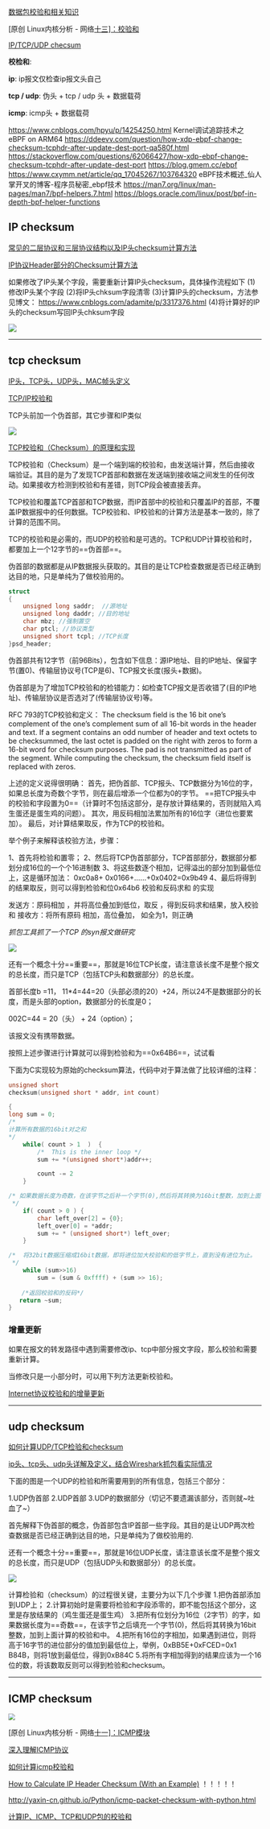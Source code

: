 [数据包校验和相关知识](https://blog.csdn.net/hhhhhyyyyy8/article/details/102531155)

[原创                   Linux内核分析 - 网络[十三\]：校验和                       ](https://blog.csdn.net/qy532846454/article/details/7010852)

[IP/TCP/UDP checsum](https://www.cnblogs.com/codestack/p/13633566.html)



**校检和**:

**ip**:  ip报文仅检查ip报文头自己 

**tcp / udp**:   伪头 + tcp / udp 头 + 数据载荷  

**icmp**:  icmp头 +  数据载荷

https://www.cnblogs.com/hpyu/p/14254250.html    Kernel调试追踪技术之 eBPF on ARM64
https://ddeevv.com/question/how-xdp-ebpf-change-checksum-tcphdr-after-update-dest-port-qa580f.html
https://stackoverflow.com/questions/62066427/how-xdp-ebpf-change-checksum-tcphdr-after-update-dest-port
https://blog.gmem.cc/ebpf
https://www.cxymm.net/article/qq_17045267/103764320 eBPF技术概述_仙人掌开叉的博客-程序员秘密_ebpf技术
https://man7.org/linux/man-pages/man7/bpf-helpers.7.html
https://blogs.oracle.com/linux/post/bpf-in-depth-bpf-helper-functions



## IP checksum

[常见的二层协议和三层协议结构以及IP头checksum计算方法](https://blog.csdn.net/denglin12315/article/details/115974066)

[IP协议Header部分的Checksum计算方法](https://www.cnblogs.com/adamite/p/3317376.html)

如果修改了IP头某个字段，需要重新计算IP头checksum，具体操作流程如下
(1)修改IP头某个字段
(2)将IP头chksum字段清零
(3)计算IP头的checksum，方法参见博文：
   https://www.cnblogs.com/adamite/p/3317376.html
(4)将计算好的IP头的checksum写回IP头chksum字段

![](csum-ip-1.jpg)

------



## tcp checksum

[IP头，TCP头，UDP头，MAC帧头定义](https://www.cnblogs.com/li-hao/archive/2011/12/07/2279912.html)

[TCP/IP校验和](https://www.cnblogs.com/sunnypoem/p/12491036.html)

TCP头前加一个伪首部，其它步骤和IP类似

![](csum-tcp-1.png)



[TCP校验和（Checksum）的原理和实现](https://blog.csdn.net/qq_15437629/article/details/79183076)

TCP校验和（Checksum）是一个端到端的校验和，由发送端计算，然后由接收端验证。其目的是为了发现TCP首部和数据在发送端到接收端之间发生的任何改动。如果接收方检测到校验和有差错，则TCP段会被直接丢弃。

TCP校验和覆盖TCP首部和TCP数据，而IP首部中的校验和只覆盖IP的首部，不覆盖IP数据报中的任何数据。TCP校验和、IP校验和的计算方法是基本一致的，除了计算的范围不同。

TCP的校验和是必需的，而UDP的校验和是可选的。TCP和UDP计算校验和时，都要加上一个12字节的==伪首部==。

伪首部的数据都是从IP数据报头获取的。其目的是让TCP检查数据是否已经正确到达目的地，只是单纯为了做校验用的。 

```c
struct 
{
    unsigned long saddr;  //源地址
    unsigned long daddr; //目的地址
    char mbz; //强制置空
    char ptcl; //协议类型
    unsigned short tcpl; //TCP长度
}psd_header;
```

伪首部共有12字节（前96Bits），包含如下信息：源IP地址、目的IP地址、保留字节(置0)、传输层协议号(TCP是6)、TCP报文长度(报头+数据)。

伪首部是为了增加TCP校验和的检错能力：如检查TCP报文是否收错了(目的IP地址)、传输层协议是否选对了(传输层协议号)等。

RFC 793的TCP校验和定义：
The checksum field is the 16 bit one’s complement of the one’s complement sum of all 16-bit words in the header and text. If a segment contains an odd number of header and text octets to be checksummed, the last octet is padded on the right with zeros to form a 16-bit word for checksum purposes. The pad is not transmitted as part of the segment. While computing the checksum, the checksum field itself is replaced with zeros.

上述的定义说得很明确：
首先，把伪首部、TCP报头、TCP数据分为16位的字，如果总长度为奇数个字节，则在最后增添一个位都为0的字节。
==把TCP报头中的校验和字段置为0==（计算时不包括这部分，是存放计算结果的，否则就陷入鸡生蛋还是蛋生鸡的问题）。
其次，用反码相加法累加所有的16位字（进位也要累加）。
最后，对计算结果取反，作为TCP的校验和。

举个例子来解释该校验方法，步骤：

1、首先将检验和置零；
2、然后将TCP伪首部部分，TCP首部部分，数据部分都划分成16位的一个个16进制数
3、将这些数逐个相加，记得溢出的部分加到最低位上，这是循环加法：
0xc0a8+ 0x0166+……+0x0402=0x9b49
4、最后将得到的结果取反，则可以得到检验和位0x64b6
校验和反码求和 的实现

发送方：原码相加 ，并将高位叠加到低位，取反 ，得到反码求和结果，放入校验和
接收方：将所有原码 相加，高位叠加， 如全为1，则正确

*抓包工具抓了一个TCP 的syn报文做研究*

![](csum-tcp-2.png)

还有一个概念十分==重要==，那就是16位TCP长度，请注意该长度不是整个报文的总长度，而只是TCP（包括TCP头和数据部分）的总长度。

首部长度b =11， 11*4=44=20（头部必须的20）+24，所以24不是数据部分的长度，而是头部的option，数据部分的长度是0；

002C=44 = 20（头） + 24（option）；

该报文没有携带数据。

按照上述步骤进行计算就可以得到检验和为==0x64B6==，试试看

下面为C实现较为原始的checksum算法，代码中对于算法做了比较详细的注释：

```c
unsigned short 
checksum(unsigned short * addr, int count)

{
long sum = 0;
/*
计算所有数据的16bit对之和
*/
    while( count > 1  )  {
        /*  This is the inner loop */
        sum += *(unsigned short*)addr++;

        count -= 2
    }   

/* 如果数据长度为奇数，在该字节之后补一个字节(0),然后将其转换为16bit整数，加到上面计算的校验和中。
 */
    if( count > 0 ) { 
        char left_over[2] = {0};
        left_over[0] = *addr;
        sum += * (unsigned short*) left_over;
    }   

/*  将32bit数据压缩成16bit数据，即将进位加大校验和的低字节上，直到没有进位为止。
 */
    while (sum>>16)
        sum = (sum & 0xffff) + (sum >> 16);
　　
  　/*返回校验和的反码*/
   return ~sum;
}
```



### 增量更新

如果在报文的转发路径中遇到需要修改ip、tcp中部分报文字段，那么校验和需要重新计算。

当修改只是一小部分时，可以用下列方法更新校验和。

[Internet协议校验和的增量更新](https://blog.csdn.net/qq_43395215/article/details/103414009)



------



## udp checksum

[如何计算UDP/TCP检验和checksum](https://cloud.tencent.com/developer/article/1498155)

[ip头、tcp头、udp头详解及定义，结合Wireshark抓包看实际情况](https://www.cnblogs.com/shenpengyan/p/5912567.html)

下面的图是一个UDP的检验和所需要用到的所有信息，包括三个部分：       

1.UDP伪首部
2.UDP首部
3.UDP的数据部分（切记不要遗漏该部分，否则就~吐血了~）

首先解释下伪首部的概念，伪首部包含IP首部一些字段。其目的是让UDP两次检查数据是否已经正确到达目的地，只是单纯为了做校验用的.

还有一个概念十分==重要==，那就是16位UDP长度，请注意该长度不是整个报文的总长度，而只是UDP（包括UDP头和数据部分）的总长度。

![](csum-udp-1.png)

计算检验和（checksum）的过程很关键，主要分为以下几个步骤
1.把伪首部添加到UDP上；
2.计算初始时是需要将检验和字段添零的，即不能包括这个部分，这里是存放结果的（鸡生蛋还是蛋生鸡）
3.把所有位划分为16位（2字节）的字，如果数据长度为==奇数==，在该字节之后填充一个字节(0)，然后将其转换为16bit整数，加到上面计算的校验和中。
4.把所有16位的字相加，如果遇到进位，则将高于16字节的进位部分的值加到最低位上，举例，0xBB5E+0xFCED=0x1 B84B，则将1放到最低位，得到0xB84C
5.将所有字相加得到的结果应该为一个16位的数，将该数取反则可以得到检验和checksum。

------

## ICMP checksum



<img src="csum-icmp-1.png" style="zoom:80%;" />



[原创                   Linux内核分析 - 网络[十一\]：ICMP模块](https://blog.csdn.net/qy532846454/article/details/6915835)

[深入理解ICMP协议](https://zhuanlan.zhihu.com/p/369623317)

[如何计算icmp校验和](https://blog.csdn.net/zhj082/article/details/80518322)

[How to Calculate IP Header Checksum (With an Example)](https://www.thegeekstuff.com/2012/05/ip-header-checksum/)		！！！！！

http://yaxin-cn.github.io/Python/icmp-packet-checksum-with-python.html

[计算IP、ICMP、TCP和UDP包的校验和    ](http://arondight.me/2016/03/22/%E8%AE%A1%E7%AE%97IP%E3%80%81ICMP%E3%80%81TCP%E5%92%8CUDP%E5%8C%85%E7%9A%84%E6%A0%A1%E9%AA%8C%E5%92%8C/)